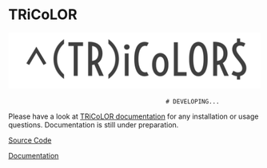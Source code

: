# TRiCoLOR
![alt text](TRiCoLOR.png)



                                                # DEVELOPING...

Please have a look at [TRiCoLOR documentation](https://davidebolo1993.github.io/tricolordoc/) for any installation or usage questions. Documentation is still under preparation.

[Source Code](https://github.com/davidebolo1993/TRiCoLOR/tree/master/TRiCoLOR)

[Documentation](https://davidebolo1993.github.io/tricolordoc/)
